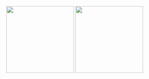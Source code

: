 <img height="180em" src="https://github-readme-stats.vercel.app/api?username=javabetatester&show_icons=true&hide=contribs,prs&cache_seconds=86400&theme=dracula">
<img height="180em" src="https://github-readme-stats.vercel.app/api/top-langs/?username=javabetatester&theme=dracula">

